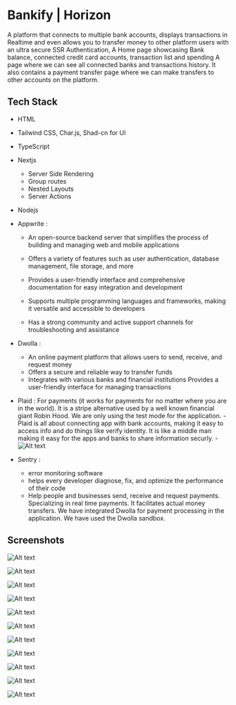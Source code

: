
# Bankify | Horizon

A platform that connects to multiple bank accounts, displays transactions in Realtime and even allows you to transfer money to other platform users with an ultra secure SSR Authentication, A Home page showcasing Bank balance, connected credit card accounts, transaction list and spending
A page where we can see all connected banks and transactions history.
It also contains a payment transfer page where we can make transfers to other accounts on the platform.


## Tech Stack 

- HTML
- Tailwind CSS, Char.js, Shad-cn for UI
- TypeScript
- Nextjs
    - Server Side Rendering
    - Group routes
    - Nested Layouts
    - Server Actions
- Nodejs
- Appwrite : 
    - An open-source backend server that simplifies the process of building and managing web and mobile applications

    - Offers a variety of features such as user authentication, database management, file storage, and more
    -  Provides a user-friendly interface and comprehensive documentation for easy integration and development
    - Supports multiple programming languages and frameworks, making it versatile and accessible to developers
    - Has a strong community and active support channels for troubleshooting and assistance

- Dwolla : 
    - An online payment platform that allows users to send, receive, and request money
    - Offers a secure and reliable way to transfer funds
    - Integrates with various banks and financial institutions
       Provides a user-friendly interface for managing transactions
- Plaid : For payments (it works for payments for no matter where you are in the world). It is            a stripe alternative used by a well known financial giant Robin Hood. We are only               using the test mode for the application.
      - Plaid is all about connecting app with bank accounts, making it easy to access info and         do things like verify identity. It is like a middle man making it easy for the apps and         banks to share information securly.
      - ![Alt text](images/1_MRF0QYj5zOYqp-HmoQgAUg.png)
    

- Sentry : 
    - error monitoring software
    - helps every developer diagnose, fix, and optimize the performance of their code
    - Help people and businesses send, receive and request payments. Specializing in real time        payments. It facilitates actual money transfers. We have integrated Dwolla for payment          processing in the application. We have used the Dwolla sandbox.

## Screenshots


![Alt text](images/1.png)

![Alt text](images/2.png)

![Alt text](images/3.png)

![Alt text](images/4.png)

![Alt text](images/5.png)

![Alt text](images/6.png)

![Alt text](images/7.png)

![Alt text](images/8.png)

![Alt text](images/9.png)

![Alt text](images/10.png)

![Alt text](images/11.png)









